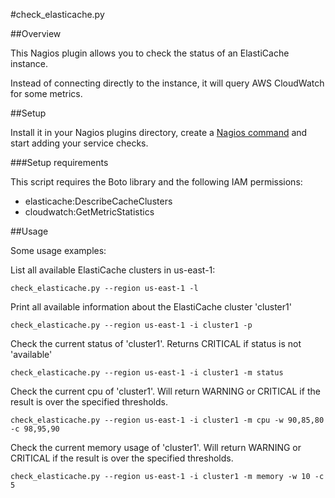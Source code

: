 #check_elasticache.py

##Overview

This Nagios plugin allows you to check the status of an ElastiCache instance.

Instead of connecting directly to the instance, it will query AWS CloudWatch for some metrics.

##Setup

Install it in your Nagios plugins directory, create a [Nagios command](http://nagios.sourceforge.net/docs/3_0/objectdefinitions.html#command) and start adding your service checks.

###Setup requirements

This script requires the Boto library and the following IAM permissions:
- elasticache:DescribeCacheClusters
- cloudwatch:GetMetricStatistics

##Usage

Some usage examples:


List all available ElastiCache clusters in us-east-1:
```
check_elasticache.py --region us-east-1 -l
```

Print all available information about the ElastiCache cluster 'cluster1'
```
check_elasticache.py --region us-east-1 -i cluster1 -p
```

Check the current status of 'cluster1'. Returns CRITICAL if status is not 'available'
```
check_elasticache.py --region us-east-1 -i cluster1 -m status
```

Check the current cpu of 'cluster1'. Will return WARNING or CRITICAL if the result is over the specified thresholds.
```
check_elasticache.py --region us-east-1 -i cluster1 -m cpu -w 90,85,80 -c 98,95,90
```

Check the current memory usage of 'cluster1'. Will return WARNING or CRITICAL if the result is over the specified thresholds.
```
check_elasticache.py --region us-east-1 -i cluster1 -m memory -w 10 -c 5
```
